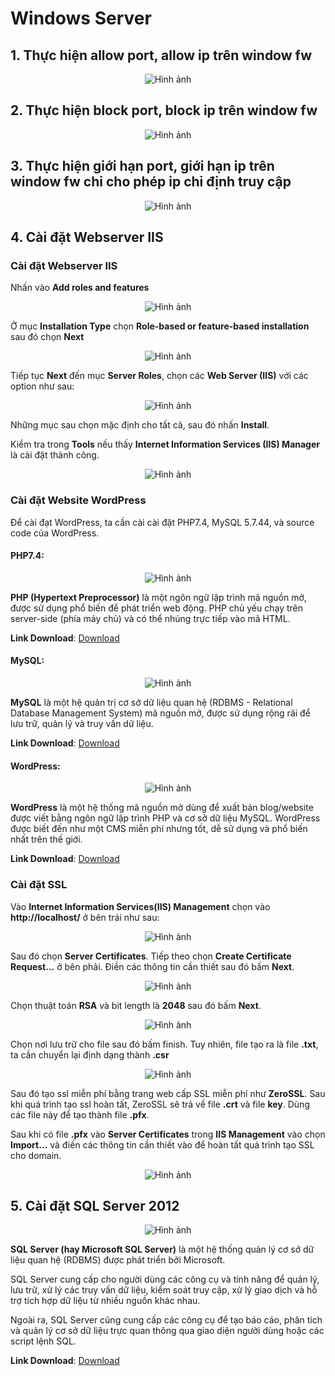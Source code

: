 # Windows Server

## 1. Thực hiện allow port, allow ip trên window fw

<div align='center'>

![Hình ảnh](./images/allow_IP_Port.png)

</div>

## 2. Thực hiện block port, block ip trên window fw

<div align='center'>

![Hình ảnh](./images/block_IP_Port.png)

</div>


## 3. Thực hiện giới hạn port, giới hạn ip trên window fw chỉ cho phép ip chỉ định truy cập

<div align='center'>

![Hình ảnh](./images/allow_specific_IP.png)

</div>

## 4. Cài đặt Webserver IIS

### Cài đặt Webserver IIS
Nhấn vào **Add roles and features**

<div align='center'>

![Hình ảnh](./images/add_roles_and_features.png)

</div>

Ở mục **Installation Type** chọn **Role-based or feature-based installation** sau đó chọn **Next**

<div align='center'>

![Hình ảnh](./images/install_type.png)

</div>

Tiếp tục **Next** đến mục **Server Roles**, chọn các **Web Server (IIS)** với các option như sau:

<div align='center'>

![Hình ảnh](./images/server_roles.png)

</div>

Những mục sau chọn mặc định cho tất cả, sau đó nhấn **Install**.

Kiểm tra trong **Tools** nếu thấy **Internet Information Services (IIS) Manager** là cài đặt thành công.

<div align='center'>

![Hình ảnh](./images/tools.png)

</div>

### Cài đặt Website WordPress

Để cài đạt WordPress, ta cần cài cài đặt PHP7.4, MySQL 5.7.44, và source code của WordPress.

#### PHP7.4:
<div align='center'>

![Hình ảnh](./images/PHP-logo.svg)

</div>

**PHP (Hypertext Preprocessor)** là một ngôn ngữ lập trình mã nguồn mở, được sử dụng phổ biến để phát triển web động. PHP chủ yếu chạy trên server-side (phía máy chủ) và có thể nhúng trực tiếp vào mã HTML.

**Link Download**: [Download](https://windows.php.net/downloads/releases/)

#### MySQL:
<div align='center'>

![Hình ảnh](./images/mysql.png)

</div>

**MySQL** là một hệ quản trị cơ sở dữ liệu quan hệ (RDBMS - Relational Database Management System) mã nguồn mở, được sử dụng rộng rãi để lưu trữ, quản lý và truy vấn dữ liệu.

**Link Download**: [Download](https://dev.mysql.com/downloads/installer/)

#### WordPress:
<div align='center'>

![Hình ảnh](./images/wordpress.png)

</div>

**WordPress** là một hệ thống mã nguồn mở dùng để xuất bản blog/website được viết bằng ngôn ngữ lập trình PHP và cơ sở dữ liệu MySQL. WordPress được biết đến như một CMS miễn phí nhưng tốt, dễ sử dụng và phổ biến nhất trên thế giới.

**Link Download**: [Download](https://vi.wordpress.org/download/)

### Cài đặt SSL
Vào **Internet Information Services(IIS) Management** chọn vào **http://localhost/** ở bên trái như sau:

<div align='center'>

![Hình ảnh](./images/IIS.png)

</div>

Sau đó chọn **Server Certificates**. Tiếp theo chọn **Create Certificate Request...** ở bên phải. Điền các thông tin cần thiết sau đó bấm **Next**.

<div align='center'>

![Hình ảnh](./images/request_csr.png)

</div>

Chọn thuật toán **RSA** và bit length là **2048** sau đó bấm **Next**.

<div align='center'>

![Hình ảnh](./images/request_csr2.png)

</div>

Chọn nơi lưu trữ cho file sau đó bấm finish. Tuy nhiên, file tạo ra là file **.txt**, ta cần chuyển lại định dạng thành **.csr**

<div align='center'>

![Hình ảnh](./images/request_csr3.png)

</div>

Sau đó tạo ssl miễn phí bằng trang web cấp SSL miễn phí như **ZeroSSL**. Sau khi quá trình tạo ssl hoàn tất, ZeroSSL sẽ trả về file **.crt** và file **key**. Dùng các file này để tạo thành file **.pfx**.

Sau khi có file **.pfx** vào **Server Certificates** trong **IIS Management** vào chọn **Import...** và điền các thông tin cần thiết vào để hoàn tất quá trình tạo SSL cho domain.

<div align='center'>

![Hình ảnh](./images/pfx.png)

</div>

## 5. Cài đặt SQL Server 2012

<div align='center'>

![Hình ảnh](./images/sql-server.webp)

</div>

**SQL Server (hay Microsoft SQL Server)** là một hệ thống quản lý cơ sở dữ liệu quan hệ (RDBMS) được phát triển bởi Microsoft.

SQL Server cung cấp cho người dùng các công cụ và tính năng để quản lý, lưu trữ, xử lý các truy vấn dữ liệu, kiểm soát truy cập, xử lý giao dịch và hỗ trợ tích hợp dữ liệu từ nhiều nguồn khác nhau.

Ngoài ra, SQL Server cũng cung cấp các công cụ để tạo báo cáo, phân tích và quản lý cơ sở dữ liệu trực quan thông qua giao diện người dùng hoặc các script lệnh SQL. 

**Link Download**: [Download](https://www.microsoft.com/en-us/download/details.aspx?id=43351)